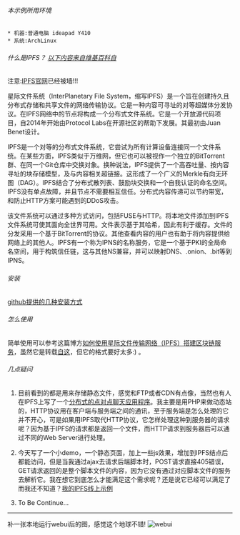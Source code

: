 ###### 本示例所用环境

    * 机器:普通电脑 ideapad Y410
    * 系统:ArchLinux

###### 什么是IPFS？ [以下内容来自维基百科自](https://zh.wikipedia.org/zh-cn/%E6%98%9F%E9%99%85%E6%96%87%E4%BB%B6%E7%B3%BB%E7%BB%9F)

注意:[IPFS官网](https://ipfs.io/)已经被墙!!!

星际文件系统（InterPlanetary File System，缩写IPFS）是一个旨在创建持久且分布式存储和共享文件的网络传输协议。它是一种内容可寻址的对等超媒体分发协议。在IPFS网络中的节点将构成一个分布式文件系统。它是一个开放源代码项目，自2014年开始由Protocol Labs在开源社区的帮助下发展。其最初由Juan Benet设计。

IPFS是一个对等的分布式文件系统，它尝试为所有计算设备连接同一个文件系统。在某些方面，IPFS类似于万维网，但它也可以被视作一个独立的BitTorrent群、在同一个Git仓库中交换对象。换种说法，IPFS提供了一个高吞吐量、按内容寻址的块存储模型，及与内容相关超链接。这形成了一个广义的Merkle有向无环图（DAG）。IPFS结合了分布式散列表、鼓励块交换和一个自我认证的命名空间。IPFS没有单点故障，并且节点不需要相互信任。分布式内容传递可以节约带宽，和防止HTTP方案可能遇到的DDoS攻击。

该文件系统可以通过多种方式访问，包括FUSE与HTTP。将本地文件添加到IPFS文件系统可使其面向全世界可用。文件表示基于其哈希，因此有利于缓存。文件的分发采用一个基于BitTorrent的协议。其他查看内容的用户也有助于将内容提供给网络上的其他人。IPFS有一个称为IPNS的名称服务，它是一个基于PKI的全局命名空间，用于构筑信任链，这与其他NS兼容，并可以映射DNS、.onion、.bit等到IPNS。

###### 安装
[github提供的几种安装方式](https://github.com/ipfs/go-ipfs#install)

###### 怎么使用
简单使用可以参考这篇博方[如何使用星际文件传输网络（IPFS）搭建区块链服务](http://liyuechun.org/2017/09/18/ipfs-blockchain/)，虽然它是转载[自这](https://qtum.org/zh/blog/ru-he-shi-yong-xing-ji-wen-jian-chuan-shu-wang-luo-ipfs-da-jian-qu-kuai-lian-fu-wu)，但它的格式要好太多:) 。

###### 几点疑问
1. 目前看到的都是用来存储静态文件，感觉和FTP或者CDN有点像，当然也有人在IPFS上写了一个[分布式的点对点聊天应用程序](https://github.com/orbitdb/orbit)。我主要是用PHP来做动态站的，HTTP协议用在客户端与服务端之间的通讯，至于服务端是怎么处理的它并不开心，可是如果用IPFS取代HTTP协议，它怎样处理这种到服务器的请求呢？因为基于IPFS的请求都是返回一个文件，而HTTP请求到服务器后可以通过不同的Web Server进行处理。

2. 今天写了一个小demo，一个静态页面，加上一些js效果，增加到IPFS结点后都能访问，但是当我通过ajax去请求后端脚本时，POST请求直接405错误，GET请求返回的是整个脚本文件的内容，因为它没有通过对应脚本文件的服务去解析它。我在想它到底怎么才能满足这个需求呢？还是说它已经可以满足了而我还不知道？[我的IPFS线上示例](https://ipfs.io/ipfs/QmVbjQfqx3y1sNQGzPRTHqq2aX4pgKEvHnoEbJR4ySTirs)

3. To Be Continue...

***
补一张本地运行webui后的图，感觉这个地球不错!
![webui](http://blog.blianb.com/wp-content/uploads/2018/03/ipfs.jpg)